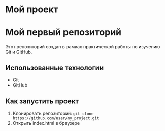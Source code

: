 ﻿# Мой проект
# Мой первый репозиторий

Этот репозиторий создан в рамках практической работы по изучению Git и GitHub.

## Использованные технологии
- Git
- GitHub

## Как запустить проект
1. Клонировать репозиторий: `git clone https://github.com/user/my_project.git`
2. Открыть index.html в браузере
